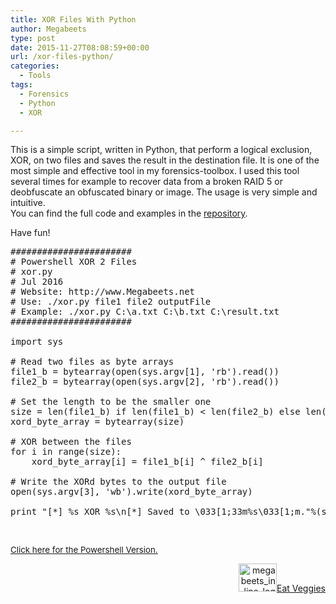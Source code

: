 ```yaml
---
title: XOR Files With Python
author: Megabeets
type: post
date: 2015-11-27T08:08:59+00:00
url: /xor-files-python/
categories:
  - Tools
tags:
  - Forensics
  - Python
  - XOR

---
```

This is a simple script, written in Python, that perform a logical exclusion, XOR, on two files and saves the result in the destination file. It is one of the most simple and effective tool in my forensics-toolbox. I used this tool several times for example to recover data from a broken RAID 5 or deobfuscate an obfuscated binary or image. The usage is very simple and intuitive.  
You can find the full code and examples in the [repository][1].

Have fun!

<pre class="toolbar:1 lang:python decode:true " title="Python XOR Files">#######################
# Powershell XOR 2 Files
# xor.py
# Jul 2016
# Website: http://www.Megabeets.net
# Use: ./xor.py file1 file2 outputFile
# Example: ./xor.py C:\a.txt C:\b.txt C:\result.txt
#######################

import sys

# Read two files as byte arrays
file1_b = bytearray(open(sys.argv[1], 'rb').read())
file2_b = bytearray(open(sys.argv[2], 'rb').read())

# Set the length to be the smaller one
size = len(file1_b) if len(file1_b) &lt; len(file2_b) else len(file2_b)
xord_byte_array = bytearray(size)

# XOR between the files
for i in range(size):
	xord_byte_array[i] = file1_b[i] ^ file2_b[i]

# Write the XORd bytes to the output file	
open(sys.argv[3], 'wb').write(xord_byte_array)

print "[*] %s XOR %s\n[*] Saved to \033[1;33m%s\033[1;m."%(sys.argv[1], sys.argv[2], sys.argv[3])</pre>

&nbsp;

[<span style="font-size: 10pt;">Click here for the Powershell Version.</span>][2]

<div class="nf-post-footer">
  <p style="text-align: right">
    <a href="https://www.megabeets.net/about.html#vegan"><img class="wp-image-149 alignnone" src="https://www.megabeets.net/uploads/megabeets_inline_logo.png" alt="megabeets_inline_logo" width="61" height="45" />Eat Veggies</a>
  </p>
</div>

 [1]: https://github.com/ITAYC0HEN/XOR-Files
 [2]: https://www.megabeets.net/xor-files-powershell/